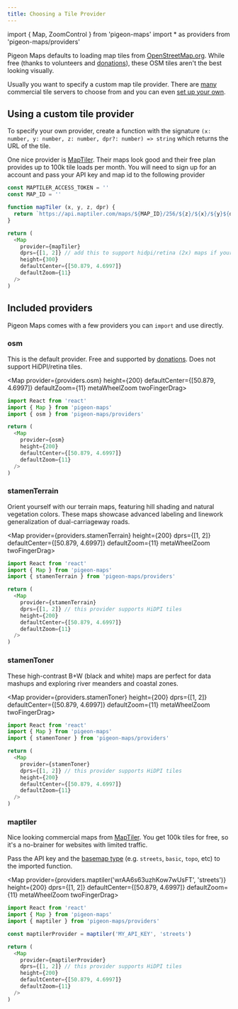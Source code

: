 ```yaml
---
title: Choosing a Tile Provider
---
```


import { Map, ZoomControl } from 'pigeon-maps'
import * as providers from 'pigeon-maps/providers'

Pigeon Maps defaults to loading map tiles from [OpenStreetMap.org](https://www.openstreetmap.org/). While free (thanks to volunteers and [donations](https://wiki.openstreetmap.org/wiki/Donations)), these OSM tiles aren't the best looking visually.

Usually you want to specify a custom map tile provider. There are [many](https://wiki.openstreetmap.org/wiki/Commercial_OSM_Software_and_Services) commercial tile servers to choose from
and you can even [set up your own](https://openmaptiles.org/).

## Using a custom tile provider

To specify your own provider, create a function with the signature `(x: number, y: number, z: number, dpr?: number) => string` which
returns the URL of the tile.

One nice provider is [MapTiler](https://www.maptiler.com/cloud/). Their maps look good and their free plan provides up to 100k tile loads per month.
You will need to sign up for an account and pass your API key and map id to the following provider

```js
const MAPTILER_ACCESS_TOKEN = ''
const MAP_ID = ''

function mapTiler (x, y, z, dpr) {
  return `https://api.maptiler.com/maps/${MAP_ID}/256/${z}/${x}/${y}${dpr >= 2 ? '@2x' : ''}.png?key=${MAPTILER_ACCESS_TOKEN}`
}

return (
  <Map
    provider={mapTiler}
    dprs={[1, 2]} // add this to support hidpi/retina (2x) maps if your provider supports them
    height={300}
    defaultCenter={[50.879, 4.6997]}
    defaultZoom={11}
  />
)
```

## Included providers

Pigeon Maps comes with a few providers you can `import` and use directly. 

### osm

This is the default provider. Free and supported by [donations](https://wiki.openstreetmap.org/wiki/Donations). Does not support HiDPI/retina tiles.

<Map provider={providers.osm} height={200} defaultCenter={[50.879, 4.6997]} defaultZoom={11} metaWheelZoom twoFingerDrag><ZoomControl /></Map>

```js
import React from 'react'
import { Map } from 'pigeon-maps'
import { osm } from 'pigeon-maps/providers'

return (
  <Map
    provider={osm}
    height={200}
    defaultCenter={[50.879, 4.6997]}
    defaultZoom={11}
  />
)
```

### stamenTerrain

Orient yourself with our terrain maps, featuring hill shading and natural vegetation colors. These maps showcase advanced labeling and linework generalization of dual-carriageway roads.

<Map provider={providers.stamenTerrain} height={200} dprs={[1, 2]} defaultCenter={[50.879, 4.6997]} defaultZoom={11} metaWheelZoom twoFingerDrag><ZoomControl /></Map>

```js
import React from 'react'
import { Map } from 'pigeon-maps'
import { stamenTerrain } from 'pigeon-maps/providers'

return (
  <Map
    provider={stamenTerrain}
    dprs={[1, 2]} // this provider supports HiDPI tiles
    height={200}
    defaultCenter={[50.879, 4.6997]}
    defaultZoom={11}
  />
)
```

### stamenToner

These high-contrast B+W (black and white) maps are perfect for data mashups and exploring river meanders and coastal zones.

<Map provider={providers.stamenToner} height={200} dprs={[1, 2]} defaultCenter={[50.879, 4.6997]} defaultZoom={11} metaWheelZoom twoFingerDrag><ZoomControl /></Map>

```js
import React from 'react'
import { Map } from 'pigeon-maps'
import { stamenToner } from 'pigeon-maps/providers'

return (
  <Map
    provider={stamenToner}
    dprs={[1, 2]} // this provider supports HiDPI tiles
    height={200}
    defaultCenter={[50.879, 4.6997]}
    defaultZoom={11}
  />
)
```

### maptiler

Nice looking commercial maps from [MapTiler](https://www.maptiler.com/). You get 100k tiles for free, so it's a no-brainer
for websites with limited traffic.

Pass the API key and the [basemap type](https://www.maptiler.com/maps) (e.g. `streets`, `basic`, `topo`, etc) to the imported function.

<Map provider={providers.maptiler('wrAA6s63uzhKow7wUsFT', 'streets')} height={200} dprs={[1, 2]} defaultCenter={[50.879, 4.6997]} defaultZoom={11} metaWheelZoom twoFingerDrag><ZoomControl /></Map>

```js
import React from 'react'
import { Map } from 'pigeon-maps'
import { maptiler } from 'pigeon-maps/providers'

const maptilerProvider = maptiler('MY_API_KEY', 'streets')

return (
  <Map
    provider={maptilerProvider}
    dprs={[1, 2]} // this provider supports HiDPI tiles
    height={200}
    defaultCenter={[50.879, 4.6997]}
    defaultZoom={11}
  />
)
```
